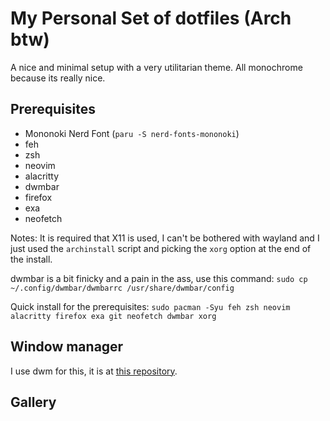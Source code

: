 # My Personal Set of dotfiles (Arch btw)
A nice and minimal setup with a very utilitarian theme. All monochrome because its really nice.

## Prerequisites
- Mononoki Nerd Font (`paru -S nerd-fonts-mononoki`)
- feh
- zsh
- neovim
- alacritty
- dwmbar
- firefox
- exa
- neofetch

Notes:
It is required that X11 is used, I can't be bothered with wayland and I just used the `archinstall` script and picking the `xorg` option at the end of the install.

dwmbar is a bit finicky and a pain in the ass, use this command:
`sudo cp ~/.config/dwmbar/dwmbarrc /usr/share/dwmbar/config`

Quick install for the prerequisites:
`sudo pacman -Syu feh zsh neovim alacritty firefox exa git neofetch dwmbar xorg`

## Window manager
I use dwm for this, it is at [this repository](https://github.com/JumpyJacko/dwm).

## Gallery
